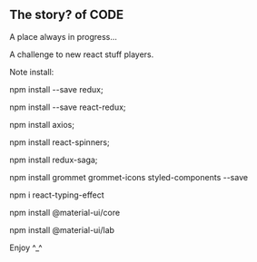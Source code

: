 ## The story? of CODE

A place always in progress... 

A challenge to new react stuff players. 

Note install: 

npm install --save redux; 

npm install --save react-redux; 

npm install axios; 

npm install react-spinners; 

npm install redux-saga; 

npm install grommet grommet-icons styled-components --save 

npm i react-typing-effect 

npm install @material-ui/core  

npm install @material-ui/lab  


Enjoy ^_^